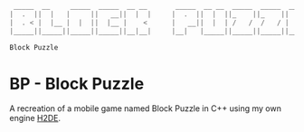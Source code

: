 ```cpp
 _____  __     _____  _____  __ __       _____  __ __  _____  _____  __     _____
|  .  ||  |   |     ||   __||  |  |     |  .  ||  |  ||_    ||_    ||  |   |   __|
|  . < |  |__ |  |  ||  |__ |    <      |   __||  |  | /   /  /   / |  |__ |   __|
|_____||_____||_____||_____||__|__|     |__|   |_____||_____||_____||_____||_____|

Block Puzzle
```

# BP - Block Puzzle
A recreation of a mobile game named Block Puzzle in C++ using my own engine [H2DE](https://github.com/Hydrened/H2DE/tree/main).
